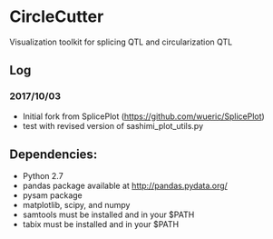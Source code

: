CircleCutter
=========
Visualization toolkit for splicing QTL and circularization QTL

## Log

### 2017/10/03
- Initial fork from SplicePlot (https://github.com/wueric/SplicePlot)
- test with revised version of sashimi_plot_utils.py

## Dependencies:

- Python 2.7
- pandas package available at http://pandas.pydata.org/
- pysam package
- matplotlib, scipy, and numpy
- samtools must be installed and in your $PATH
- tabix must be installed and in your $PATH
